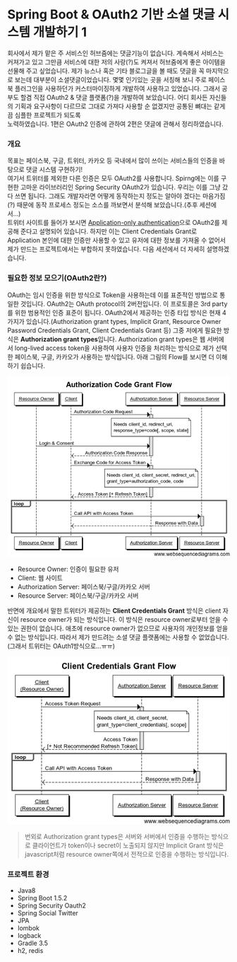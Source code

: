 # Spring Boot & OAuth2 기반 소셜 댓글 시스템 개발하기 1
회사에서 제가 맡은 주 서비스인 허브줌에는 댓글기능이 없습니다. 계속해서 서비스는 커져가고 있고 그만큼 서비스에 대한 저의 사랑(?)도 켜져서 허브줌에게 좋은 아이템을 선물해 주고 싶었습니다. 
제가 뉴스나 혹은 기타 블로그글을 볼 때도 댓글을 꼭 마지막으로 보는데 대부분이 소셜댓글이었습니다. 몇몇 인기있는 곳을 서칭해 보니 주로 페이스북 플러그인을 사용하던가 커스터마이징하게 개발하여 사용하고 있었습니다. 
그래서 공부도 할겸 직접 OAuth2 & 댓글 플랫폼(?)을 개발하여 보았습니다. 어디 회사든 자신들의 기획과 요구사항이 다르므로 그대로 가져다 사용할 순 없겠지만 공통된 뼈대는 같게끔 심플한 프로젝트가 되도록  
노력하였습니다. 1편은 OAuth2 인증에 관하여 2편은 댓글에 관해서 정리하였습니다.

### 개요
목표는 페이스북, 구글, 트위터, 카카오 등 국내에서 많이 쓰이는 서비스들의 인증을 바탕으로 댓글 시스템 구현하기!<br>
여기서 트위터를 제외한 다른 인증은 모두 OAuth2를 사용합니다. Spirng에는 이를 구현한 고마운 라이브러리인 Spring Security OAuth2가 있습니다. 우리는 이를 그냥 갔다 쓰면 됩니다. 그래도 개발자라면 어떻게 동작하는지 정도는 알아야 겠다는 마음가짐(?) 
때문에 동작 프로세스 정도는 소스를 까보면서 분석해 보았습니다.(추후 세션에서...)<br>
트위터 사이트를 들어가 보시면 [Application-only authentication](https://dev.twitter.com/oauth/application-only)으로 OAuth2를 제공해 준다고 설명되어 있습니다. 
하지만 이는 Client Credentials Grant로 Application 본인에 대한 인증만 사용할 수 있고 유저에 대한 정보를 가져올 수 없어서 제가 만드는 프로젝트에서는 부합하지 못하였습니다. 다음 세션에서 더 자세히 설명하겠습니다. 

### 필요한 정보 모으기(OAuth2란?)
OAuth는 임시 인증을 위한 방식으로 Token을 사용하는데 이를 표준적인 방법으로 통일한 것입니다. OAuth2는 OAuth protocol의 2버전입니다. 이 프로토콜은 3rd party를 위한 범용적인 인증 표준이 됩니다.
OAuth2에서 제공하는 인증 타입 방식은 현재 4가지가 있습니다.(Authorization grant types, Implicit Grant, Resource Owner Password Credentials Grant, Client Credentials Grant 등) 
그중 저에게 필요한 방식은 **Authorization grant types**입니다. Authorization grant types은 웹 서버에서 long-lived access token을 사용하여 사용자 인증을 처리하는 방식으로 제가 선택한 
페이스북, 구글, 카카오가 사용하는 방식입니다. 아래 그림의 Flow를 보시면 더 이해하기 쉽습니다.

<p align="center">
<img src="/images/spring/oauth2/auth_code_flow.png"/>
</p>

- Resource Owner: 인증이 필요한 유저
- Client: 웹 사이트
- Authorization Server: 페이스북/구글/카카오 서버
- Resource Server: 페이스북/구글/카카오 서버

반면에 개요에서 말한 트위터가 제공하는 **Client Credentials Grant** 방식은 client 자신이 resource owner가 되는 방식입니다. 이 방식은 resource owner로부터 얻을 수 있는 권한이 없습니다. 
애초에 resource owner가 없으므로 사용자의 개인정보를 얻을 수 없는 방식입니다. 따라서 제가 만드려는 소셜 댓글 플랫폼에는 사용할 수 없었습니다.(그래서 트위터는 OAuth1방식으로...ㅠㅠ) 

<p align="center">
<img src="/images/spring/oauth2/client_credentials_flow.png"/>
</p>

>번외로 Authorization grant types은 서버와 서버에서 인증을 수행하는 방식으로 클라이언트가 token이나 secret이 노출되지 않지만 Implicit Grant 방식은 javascript처럼 resource owner쪽에서 전적으로 인증을 수행하는 방식입니다.
 
### 프로젝트 환경
- Java8
- Spring Boot 1.5.2
- Spring Security Oauth2
- Spring Social Twitter
- JPA
- lombok
- logback
- Gradle 3.5
- h2, redis


